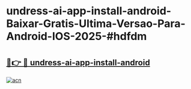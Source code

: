 # undress-ai-app-install-android-Baixar-Gratis-Ultima-Versao-Para-Android-IOS-2025-#hdfdm

# <h2><a href="https://ainizakaria.my?title=undress-ai-app-install-android&ref=24M">🔗👉 🔴 undress-ai-app-install-android</a></h2>

[![acn](https://github.com/user-attachments/assets/0f9c940e-d8b0-45ae-aac7-cd30a18b3e1c)](https://ainizakaria.my?title=undress-ai-app-install-android&ref=24M)

